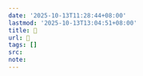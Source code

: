 ```yaml
---
date: '2025-10-13T11:28:44+08:00'
lastmod: '2025-10-13T13:04:51+08:00'
title: 󰞞
url: 󰞞
tags: []
src:
note:
---
```


